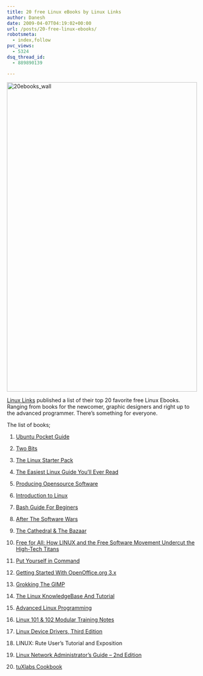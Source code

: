 ```yaml
---
title: 20 free Linux eBooks by Linux Links
author: Danesh
date: 2009-04-07T04:19:02+00:00
url: /posts/20-free-linux-ebooks/
robotsmeta:
  - index,follow
pvc_views:
  - 5324
dsq_thread_id:
  - 889890139

---
```

<img loading="lazy" class="alignnone size-full wp-image-1356" title="20ebooks_wall" src="/wp-content/uploads/2009/04/20ebooks_wall.png" alt="20ebooks_wall" width="500" height="815" />

[Linux Links][1] published a list of their top 20 favorite free Linux Ebooks. Ranging from books for the newcomer, graphic designers and right up to the advanced programmer. There&#8217;s something for everyone.

The list of books;

1. [Ubuntu Pocket Guide][2]

2. [Two Bits][3]

3. [The Linux Starter Pack][4]

4. [The Easiest Linux Guide You&#8217;ll Ever Read][5]

5. [Producing Opensource Software][6]

6. [Introduction to Linux][7]

7. [Bash Guide For Beginers][8]

8. [After The Software Wars][9]

9. [The Cathedral & The Bazaar][10]

10. [Free for All: How LINUX and the Free Software Movement Undercut the High-Tech Titans][11]

11. [Put Yourself in Command][12]

12. [Getting Started With OpenOffice.org 3.x][13]

13. [Grokking The GIMP][14]

14. [The Linux KnowledgeBase And Tutorial][15]

15. [Advanced Linux Programming][16]

16. [Linux 101 & 102 Modular Training Notes][17]

17. [Linux Device Drivers, Third Edition][18]

18. LINUX: Rute User&#8217;s Tutorial and Exposition

19. [Linux Network Administrator&#8217;s Guide &#8211; 2nd Edition][19]

20. [tuXlabs Cookbook][20]

 [1]: http://www.linuxlinks.com/article/20090405061458383/20oftheBestFreeLinuxBooks-Part1.html
 [2]: http://www.ubuntupocketguide.com/
 [3]: http://twobits.net/
 [4]: http://www.tuxradar.com/linuxstarterpack
 [5]: http://www.suseblog.com/my-book-the-easiest-linux-guide-youll-ever-read-an-introduction-to-linux-for-windows-users
 [6]: http://producingoss.com/
 [7]: http://tille.garrels.be/training/tldp/
 [8]: http://tille.garrels.be/training/bash/
 [9]: http://www.lulu.com/content/4964815
 [10]: http://www.catb.org/%7Eesr/writings/cathedral-bazaar/
 [11]: http://wayner.org/node/5
 [12]: http://en.flossmanuals.net/gnulinux
 [13]: http://documentation.openoffice.org/
 [14]: http://gimp-savvy.com/BOOK/
 [15]: http://sourceforge.net/projects/linkbat
 [16]: http://www.advancedlinuxprogramming.com/
 [17]: http://www.ledge.co.za/software/lpinotes/
 [18]: http://oreilly.com/catalog/9780596005900/
 [19]: http://tldp.org/guides.html
 [20]: http://www.upfrontsystems.co.za/Members/jean/cookbook/tuXlab01.pdf/view